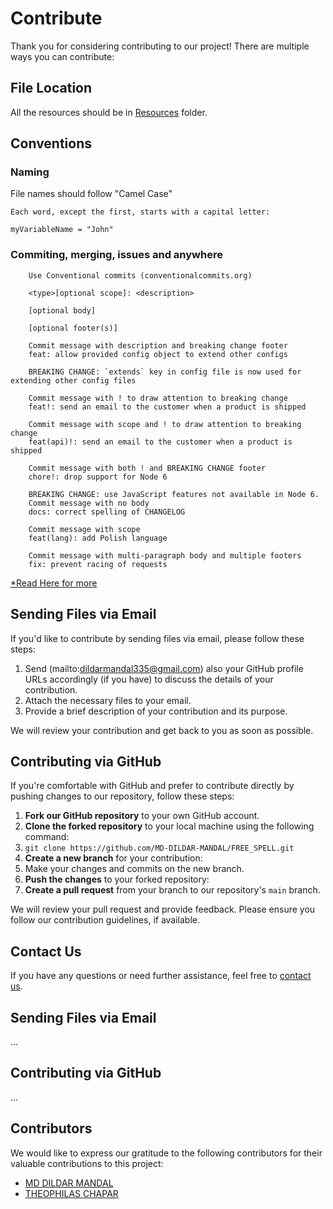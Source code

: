 # Contribute

Thank you for considering contributing to our project! There are multiple ways you can contribute:

## File Location
All the resources should be in [Resources](https://github.com/MD-DILDAR-MANDAL/FREE_SPELL/tree/main/Resources) folder.

## Conventions

### Naming

File names should follow "Camel Case"
 ```
Each word, except the first, starts with a capital letter:

myVariableName = "John"
 ``` 
### Commiting, merging, issues and anywhere

```
    Use Conventional commits (conventionalcommits.org)
    
    <type>[optional scope]: <description>

    [optional body]

    [optional footer(s)] 

    Commit message with description and breaking change footer
    feat: allow provided config object to extend other configs

    BREAKING CHANGE: `extends` key in config file is now used for extending other config files
    
    Commit message with ! to draw attention to breaking change
    feat!: send an email to the customer when a product is shipped
    
    Commit message with scope and ! to draw attention to breaking change
    feat(api)!: send an email to the customer when a product is shipped 
    
    Commit message with both ! and BREAKING CHANGE footer
    chore!: drop support for Node 6

    BREAKING CHANGE: use JavaScript features not available in Node 6.
    Commit message with no body
    docs: correct spelling of CHANGELOG
    
    Commit message with scope
    feat(lang): add Polish language
    
    Commit message with multi-paragraph body and multiple footers
    fix: prevent racing of requests

```
[*Read Here for more](https://www.conventionalcommits.org/en/v1.0.0/)
## Sending Files via Email

If you'd like to contribute by sending files via email, please follow these steps:

1. Send (mailto:dildarmandal335@gmail.com) also your GitHub profile URLs accordingly (if you have) to discuss the details of your contribution.
2. Attach the necessary files to your email.
3. Provide a brief description of your contribution and its purpose.

We will review your contribution and get back to you as soon as possible.

## Contributing via GitHub

If you're comfortable with GitHub and prefer to contribute directly by pushing changes to our repository, follow these steps:

1. **Fork our GitHub repository** to your own GitHub account.
2. **Clone the forked repository** to your local machine using the following command:
3. `git clone https://github.com/MD-DILDAR-MANDAL/FREE_SPELL.git`
4. **Create a new branch** for your contribution: 
5. Make your changes and commits on the new branch.
5. **Push the changes** to your forked repository:
6. **Create a pull request** from your branch to our repository's `main` branch.

We will review your pull request and provide feedback. Please ensure you follow our contribution guidelines, if available.

## Contact Us

If you have any questions or need further assistance, feel free to [contact us](mailto:dildarmandal335@gmail.com).


## Sending Files via Email
...

## Contributing via GitHub
...

## Contributors

We would like to express our gratitude to the following contributors for their valuable contributions to this project:

- [MD DILDAR MANDAL](https://github.com/MD-DILDAR-MANDAL)
- [THEOPHILAS CHAPAR](https://github.com/Tchap123)
